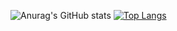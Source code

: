 ![Anurag's GitHub stats](https://github-readme-stats.vercel.app/api?username=qaiik&show_icons=true&theme=tokyonight)
[![Top Langs](https://github-readme-stats.vercel.app/api/top-langs/?username=qaiik&show_icons=true&theme=tokyonight)](https://github.com/anuraghazra/github-readme-stats)
